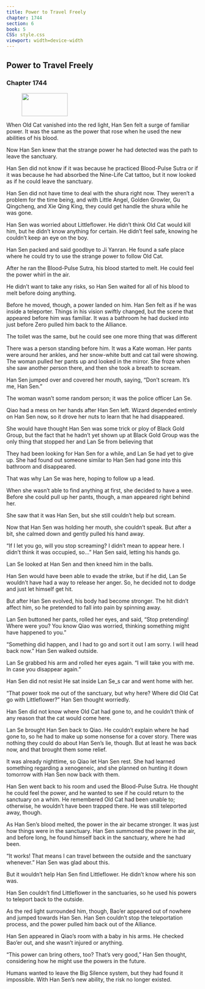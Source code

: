 ```yaml
---
title: Power to Travel Freely
chapter: 1744
section: 6
book: 5
CSS: style.css
viewport: width=device-width
---
```


## Power to Travel Freely

### Chapter 1744

<figure>
	<img src="../Images/gem.gif" alt="" id="gem" width="120" height="60" />
</figure>

When Old Cat vanished into the red light, Han Sen felt a surge of familiar power. It was the same as the power that rose when he used the new abilities of his blood.

Now Han Sen knew that the strange power he had detected was the path to leave the sanctuary.

Han Sen did not know if it was because he practiced Blood-Pulse Sutra or if it was because he had absorbed the Nine-Life Cat tattoo, but it now looked as if he could leave the sanctuary.

Han Sen did not have time to deal with the shura right now. They weren’t a problem for the time being, and with Little Angel, Golden Growler, Gu Qingcheng, and Xie Qing King, they could get handle the shura while he was gone.

Han Sen was worried about Littleflower. He didn’t think Old Cat would kill him, but he didn’t know anything for certain. He didn’t feel safe, knowing he couldn’t keep an eye on the boy.

Han Sen packed and said goodbye to Ji Yanran. He found a safe place where he could try to use the strange power to follow Old Cat.

After he ran the Blood-Pulse Sutra, his blood started to melt. He could feel the power whirl in the air.

He didn’t want to take any risks, so Han Sen waited for all of his blood to melt before doing anything.

Before he moved, though, a power landed on him. Han Sen felt as if he was inside a teleporter. Things in his vision swiftly changed, but the scene that appeared before him was familiar. It was a bathroom he had ducked into just before Zero pulled him back to the Alliance.

The toilet was the same, but he could see one more thing that was different

There was a person standing before him. It was a Kate woman. Her pants were around her ankles, and her snow-white butt and cat tail were showing. The woman pulled her pants up and looked in the mirror. She froze when she saw another person there, and then she took a breath to scream.

Han Sen jumped over and covered her mouth, saying, “Don’t scream. It’s me, Han Sen.”

The woman wasn’t some random person; it was the police officer Lan Se.

Qiao had a mess on her hands after Han Sen left. Wizard depended entirely on Han Sen now, so it drove her nuts to learn that he had disappeared.

She would have thought Han Sen was some trick or ploy of Black Gold Group, but the fact that he hadn’t yet shown up at Black Gold Group was the only thing that stopped her and Lan Se from believing that

They had been looking for Han Sen for a while, and Lan Se had yet to give up. She had found out someone similar to Han Sen had gone into this bathroom and disappeared.

That was why Lan Se was here, hoping to follow up a lead.

When she wasn’t able to find anything at first, she decided to have a wee. Before she could pull up her pants, though, a man appeared right behind her.

She saw that it was Han Sen, but she still couldn’t help but scream.

Now that Han Sen was holding her mouth, she couldn’t speak. But after a bit, she calmed down and gently pulled his hand away.

“If I let you go, will you stop screaming? I didn’t mean to appear here. I didn’t think it was occupied, so…” Han Sen said, letting his hands go.

Lan Se looked at Han Sen and then kneed him in the balls.

Han Sen would have been able to evade the strike, but if he did, Lan Se wouldn’t have had a way to release her anger. So, he decided not to dodge and just let himself get hit.

But after Han Sen evolved, his body had become stronger. The hit didn’t affect him, so he pretended to fall into pain by spinning away.

Lan Sen buttoned her pants, rolled her eyes, and said, “Stop pretending! Where were you? You know Qiao was worried, thinking something might have happened to you.”

“Something did happen, and I had to go and sort it out I am sorry. I will head back now.” Han Sen walked outside.

Lan Se grabbed his arm and rolled her eyes again. “I will take you with me. In case you disappear again.”

Han Sen did not resist He sat inside Lan Se_s car and went home with her.

“That power took me out of the sanctuary, but why here? Where did Old Cat go with Littleflower?” Han Sen thought worriedly.

Han Sen did not know where Old Cat had gone to, and he couldn’t think of any reason that the cat would come here.

Lan Se brought Han Sen back to Qiao. He couldn’t explain where he had gone to, so he had to make up some nonsense for a cover story. There was nothing they could do about Han Sen’s lie, though. But at least he was back now, and that brought them some relief.

It was already nighttime, so Qiao let Han Sen rest. She had learned something regarding a xenogeneic, and she planned on hunting it down tomorrow with Han Sen now back with them.

Han Sen went back to his room and used the Blood-Pulse Sutra. He thought he could feel the power, and he wanted to see if he could return to the sanctuary on a whim. He remembered Old Cat had been unable to; otherwise, he wouldn’t have been trapped there. He was still teleported away, though.

As Han Sen’s blood melted, the power in the air became stronger. It was just how things were in the sanctuary. Han Sen summoned the power in the air, and before long, he found himself back in the sanctuary, where he had been.

“It works! That means I can travel between the outside and the sanctuary whenever.” Han Sen was glad about this.

But it wouldn’t help Han Sen find Littleflower. He didn’t know where his son was.

Han Sen couldn’t find Littleflower in the sanctuaries, so he used his powers to teleport back to the outside.

As the red light surrounded him, though, Bao’er appeared out of nowhere and jumped towards Han Sen. Han Sen couldn’t stop the teleportation process, and the power pulled him back out of the Alliance.

Han Sen appeared in Qiao’s room with a baby in his arms. He checked Bao’er out, and she wasn’t injured or anything.

“This power can bring others, too? That’s very good,” Han Sen thought, considering how he might use the powers in the future.

Humans wanted to leave the Big Silence system, but they had found it impossible. With Han Sen’s new ability, the risk no longer existed.